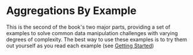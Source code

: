 # Aggregations By Example

This is the second of the book's two major parts, providing a set of examples to solve common data manipulation challenges with varying degrees of complexity. The best way to use these examples is to try them out yourself as you read each example (see [Getting Started](../guides/getting-started.md))

